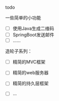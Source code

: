 todo

一些简单的小功能

- [ ] 使用Java生成二维码
- [ ] SpringBoot发送邮件
- [ ] ......

造轮子系列：

- [ ] 精简的MVC框架
- [ ] 精简的web服务器
- [ ] 精简的持久层框架
- [ ] ...





